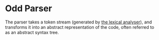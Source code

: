 # Odd Parser
The parser takes a token stream (generated by [the lexical analyser](./Lexer)), and transforms it into an abstract representation of the code, often referred to as an abstract syntax tree.